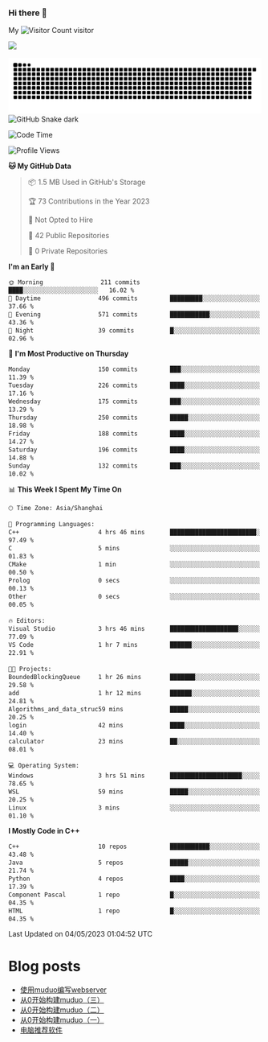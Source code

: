 ### Hi there 👋

My ![Visitor Count](https://profile-counter.glitch.me/bugcat9/count.svg) visitor
<!--
**bugcat9/bugcat9** is a ✨ _special_ ✨ repository because its `README.md` (this file) appears on your GitHub profile.

Here are some ideas to get you started:

- 🔭 I’m currently working on ...
- 🌱 I’m currently learning ...
- 👯 I’m looking to collaborate on ...
- 🤔 I’m looking for help with ...
- 💬 Ask me about ...
- 📫 How to reach me: ...
- 😄 Pronouns: ...
- ⚡ Fun fact: ...
-->
![](https://github-readme-stats.vercel.app/api?username=bugcat9)

![GitHub Snake Light](https://raw.githubusercontent.com/bugcat9/bugcat9/output/github-contribution-grid-snake.svg#gh-light-mode-only)
![GitHub Snake dark](github-snake-dark.svg#gh-dark-mode-only)


<!--START_SECTION:waka-->
![Code Time](http://img.shields.io/badge/Code%20Time-839%20hrs%2022%20mins-blue)

![Profile Views](http://img.shields.io/badge/Profile%20Views-0-blue)

**🐱 My GitHub Data** 

> 📦 1.5 MB Used in GitHub's Storage 
 > 
> 🏆 73 Contributions in the Year 2023
 > 
> 🚫 Not Opted to Hire
 > 
> 📜 42 Public Repositories 
 > 
> 🔑 0 Private Repositories 
 > 
**I'm an Early 🐤** 

```text
🌞 Morning                211 commits         ████░░░░░░░░░░░░░░░░░░░░░   16.02 % 
🌆 Daytime                496 commits         █████████░░░░░░░░░░░░░░░░   37.66 % 
🌃 Evening                571 commits         ███████████░░░░░░░░░░░░░░   43.36 % 
🌙 Night                  39 commits          █░░░░░░░░░░░░░░░░░░░░░░░░   02.96 % 
```
📅 **I'm Most Productive on Thursday** 

```text
Monday                   150 commits         ███░░░░░░░░░░░░░░░░░░░░░░   11.39 % 
Tuesday                  226 commits         ████░░░░░░░░░░░░░░░░░░░░░   17.16 % 
Wednesday                175 commits         ███░░░░░░░░░░░░░░░░░░░░░░   13.29 % 
Thursday                 250 commits         █████░░░░░░░░░░░░░░░░░░░░   18.98 % 
Friday                   188 commits         ████░░░░░░░░░░░░░░░░░░░░░   14.27 % 
Saturday                 196 commits         ████░░░░░░░░░░░░░░░░░░░░░   14.88 % 
Sunday                   132 commits         ███░░░░░░░░░░░░░░░░░░░░░░   10.02 % 
```


📊 **This Week I Spent My Time On** 

```text
🕑︎ Time Zone: Asia/Shanghai

💬 Programming Languages: 
C++                      4 hrs 46 mins       ████████████████████████░   97.49 % 
C                        5 mins              ░░░░░░░░░░░░░░░░░░░░░░░░░   01.83 % 
CMake                    1 min               ░░░░░░░░░░░░░░░░░░░░░░░░░   00.50 % 
Prolog                   0 secs              ░░░░░░░░░░░░░░░░░░░░░░░░░   00.13 % 
Other                    0 secs              ░░░░░░░░░░░░░░░░░░░░░░░░░   00.05 % 

🔥 Editors: 
Visual Studio            3 hrs 46 mins       ███████████████████░░░░░░   77.09 % 
VS Code                  1 hr 7 mins         ██████░░░░░░░░░░░░░░░░░░░   22.91 % 

🐱‍💻 Projects: 
BoundedBlockingQueue     1 hr 26 mins        ███████░░░░░░░░░░░░░░░░░░   29.58 % 
add                      1 hr 12 mins        ██████░░░░░░░░░░░░░░░░░░░   24.81 % 
Algorithms_and_data_struc59 mins             █████░░░░░░░░░░░░░░░░░░░░   20.25 % 
login                    42 mins             ████░░░░░░░░░░░░░░░░░░░░░   14.40 % 
calculator               23 mins             ██░░░░░░░░░░░░░░░░░░░░░░░   08.01 % 

💻 Operating System: 
Windows                  3 hrs 51 mins       ████████████████████░░░░░   78.65 % 
WSL                      59 mins             █████░░░░░░░░░░░░░░░░░░░░   20.25 % 
Linux                    3 mins              ░░░░░░░░░░░░░░░░░░░░░░░░░   01.10 % 
```

**I Mostly Code in C++** 

```text
C++                      10 repos            ███████████░░░░░░░░░░░░░░   43.48 % 
Java                     5 repos             █████░░░░░░░░░░░░░░░░░░░░   21.74 % 
Python                   4 repos             ████░░░░░░░░░░░░░░░░░░░░░   17.39 % 
Component Pascal         1 repo              █░░░░░░░░░░░░░░░░░░░░░░░░   04.35 % 
HTML                     1 repo              █░░░░░░░░░░░░░░░░░░░░░░░░   04.35 % 
```




 Last Updated on 04/05/2023 01:04:52 UTC
<!--END_SECTION:waka-->
# Blog posts
<!-- BLOG-POST-LIST:START -->
- [使用muduo编写webserver](https://bugcat.top/2023/02/13/Linux/%E4%BB%8E0%E5%BC%80%E5%A7%8B%E6%9E%84%E5%BB%BAmuduo/%E4%BD%BF%E7%94%A8muduo%E7%BC%96%E5%86%99webserver/)
- [从0开始构建muduo（三）](https://bugcat.top/2023/02/03/Linux/%E4%BB%8E0%E5%BC%80%E5%A7%8B%E6%9E%84%E5%BB%BAmuduo/%E4%BB%8E0%E5%BC%80%E5%A7%8B%E6%9E%84%E5%BB%BAmuduo%EF%BC%88%E4%B8%89%EF%BC%89/)
- [从0开始构建muduo（二）](https://bugcat.top/2023/02/03/Linux/%E4%BB%8E0%E5%BC%80%E5%A7%8B%E6%9E%84%E5%BB%BAmuduo/%E4%BB%8E0%E5%BC%80%E5%A7%8B%E6%9E%84%E5%BB%BAmuduo%EF%BC%88%E4%BA%8C%EF%BC%89/)
- [从0开始构建muduo（一）](https://bugcat.top/2023/01/03/Linux/%E4%BB%8E0%E5%BC%80%E5%A7%8B%E6%9E%84%E5%BB%BAmuduo/%E4%BB%8E0%E5%BC%80%E5%A7%8B%E6%9E%84%E5%BB%BAmuduo%EF%BC%88%E4%B8%80%EF%BC%89/)
- [电脑推荐软件](https://bugcat.top/2022/10/26/%E5%85%B6%E4%BB%96/%E7%94%B5%E8%84%91%E6%8E%A8%E8%8D%90%E8%BD%AF%E4%BB%B6/)
<!-- BLOG-POST-LIST:END -->
